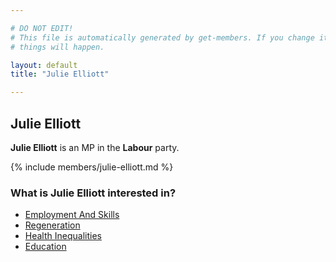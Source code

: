 ```yaml
---

# DO NOT EDIT!
# This file is automatically generated by get-members. If you change it, bad
# things will happen.

layout: default
title: "Julie Elliott"

---
```


## Julie Elliott

**Julie Elliott** is an MP in the **Labour** party.

{% include members/julie-elliott.md %}

### What is Julie Elliott interested in?


* [Employment And Skills](/interests/employment-and-skills.html)
* [Regeneration](/interests/regeneration.html)
* [Health Inequalities](/interests/health-inequalities.html)
* [Education](/interests/education.html)
